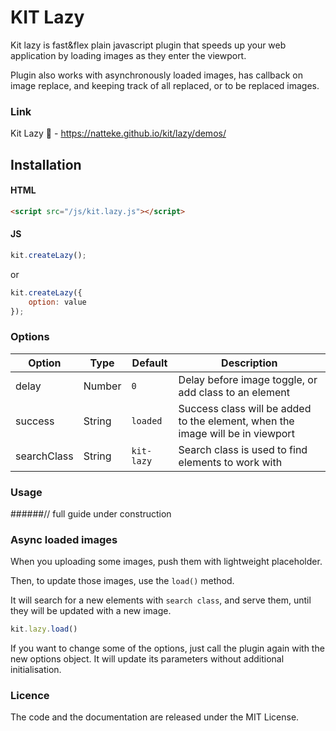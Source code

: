 # KIT Lazy
Kit lazy is fast&flex plain javascript plugin that speeds up your web application by loading images as they enter the viewport.

Plugin also works with asynchronously loaded images, has callback on image replace, and keeping track of all replaced, or to be replaced images.    

### Link
Kit Lazy :tada: - https://natteke.github.io/kit/lazy/demos/

## Installation
#### HTML
```HTML
<script src="/js/kit.lazy.js"></script>
```

#### JS
```javascript
kit.createLazy();
```
or
```javascript
kit.createLazy({
    option: value
});
```

### Options

| Option                 | Type       | Default     | Description                                                        |
| ---------------------- | -----------| ----------- | -------------------------------------------------------------------|
| delay                  | Number     | `0`         | Delay before image toggle, or add class to an element                                            |
| success                | String     | `loaded`    | Success class will be added to the element, when the image will be in viewport      |
| searchClass            | String     | `kit-lazy`  | Search class is used to find elements to work with                 |

### Usage
######// full guide under construction

### Async loaded images
When you uploading some images, push them with lightweight placeholder.

Then, to update those images, use the `load()` method.

It will search for a new elements with `search class`, and serve them, until they will be updated with a new image.

```javascript
kit.lazy.load()
```

If you want to change some of the options, just call the plugin again with the new options object. It will update its parameters without additional initialisation.




### Licence
The code and the documentation are released under the MIT License.

